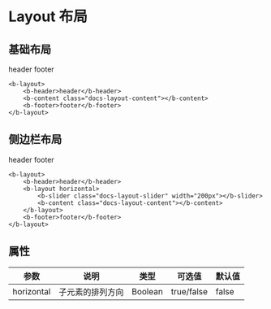 # Layout 布局

## 基础布局

<b-layout>
<b-header>header</b-header>
<b-content class="docs-layout-content"></b-content>
<b-footer>footer</b-footer>
</b-layout>

```
<b-layout>
    <b-header>header</b-header>
    <b-content class="docs-layout-content"></b-content>
    <b-footer>footer</b-footer>
</b-layout>
```

## 侧边栏布局

<b-layout>
<b-header>header</b-header>
<b-layout horizontal>
<b-slider class="docs-layout-slider" width="200px"></b-slider>
<b-content class="docs-layout-content"></b-content>
</b-layout>
<b-footer>footer</b-footer>
</b-layout>

```
<b-layout>
    <b-header>header</b-header>
    <b-layout horizontal>
        <b-slider class="docs-layout-slider" width="200px"></b-slider>
        <b-content class="docs-layout-content"></b-content>
    </b-layout>
    <b-footer>footer</b-footer>
</b-layout>
```

## 属性

|参数|说明|类型|可选值|默认值|
|-|-|-|-|-|
|horizontal|子元素的排列方向|Boolean|true/false|false|